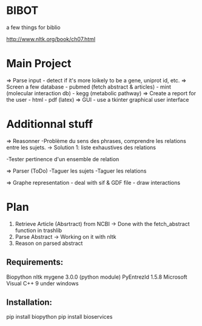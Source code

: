 # BIBOT
a few things for biblio

http://www.nltk.org/book/ch07.html


# Main Project
=> Parse input
	- detect if it's more loikely to be a gene, uniprot id, etc.
=> Screen a few database
	- pubmed (fetch abstract & articles)
	- mint (molecular interaction db)
	- kegg (metabolic pathway)
=> Create a report for the user
	- html
	- pdf (latex)
=> GUI
	- use a tkinter graphical user interface

# Additionnal stuff

=> Reasonner
-Problème du sens des phrases, comprendre les relations entre les sujets.
	-> Solution 1: liste exhaustives des relations

-Tester pertinence d'un ensemble de relation

=> Parser (ToDo)
-Taguer les sujets
-Taguer les relations

=> Graphe representation
	- deal with sif & GDF file
	- draw interactions

# Plan

1) Retrieve Article (Absrtract) from NCBI
 -> Done with the fetch_abstract function in trashlib
2) Parse Abstract
 -> Working on it with nltk
3) Reason on parsed abstract

## Requirements:
Biopython
nltk
mygene 3.0.0 (python module)
PyEntrezId 1.5.8
Microsoft Visual C++ 9 under windows

## Installation:
pip install biopython
pip install bioservices